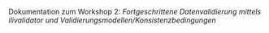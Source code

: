 Dokumentation zum Workshop 2: _Fortgeschrittene Datenvalidierung mittels ilivalidator und Validierungsmodellen/Konsistenzbedingungen_

